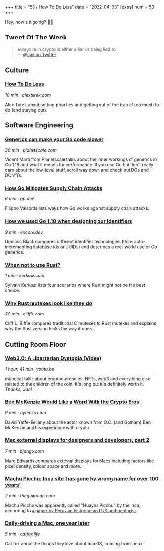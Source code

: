 +++
title = "50 / How To Do Less"
date = "2022-04-03"
[extra]
num = 50
+++

Hey, how's it going? ✌🏻

## Tweet Of The Week

> everyone in crypto is either a liar or being lied to  
> — [@can on Twitter](https://twitter.com/can/status/1508697999236497409)

## Culture

### [How To Do Less](https://alexturek.com/2022-03-07-How-to-do-less/)
_10 min · alexturek.com_

Alex Turek about setting priorities and getting out of the trap of too much to do (and staying out).

## Software Engineering
### [Generics can make your Go code slower](https://planetscale.com/blog/generics-can-make-your-go-code-slower)
_30 min · planetscale.com_

Vicent Marti from Planetscale talks about the inner workings of generics in Go 1.18 and what it means for performance. 
If you use Go but don't really care about the low-level stuff, scroll way down and check out DOs and DON'Ts.

### [How Go Mitigates Supply Chain Attacks](https://go.dev/blog/supply-chain)
_6 min · go.dev_

Filippo Valsorda lists ways how Go works against supply chain attacks.

### [How we used Go 1.18 when designing our Identifiers](https://encore.dev/blog/go-1.18-generic-identifiers)
_9 min · encore.dev_

Dominic Black compares different identifier technologies (think auto-incrementing database ids or UUIDs) and describes a real-world use of Go generics.

### [When not to use Rust?](https://kerkour.com/why-not-rust)
_1 min · kerkour.com_

Sylvain Kerkour lists four scenarios where Rust might not be the best choice.

### [Why Rust mutexes look like they do](http://cliffle.com/blog/rust-mutexes/ )
_20 min · cliffle.com_

Cliff L. Biffle compares traditional C mutexes to Rust mutexes and explains why the Rust version looks the way it does.

## Cutting Room Floor
### [Web3.0: A Libertarian Dystopia (Video)](https://youtu.be/u-sNSjS8cq0)
_1 hour, 41 min · youtu.be_

münecat talks about cryptocurrencies, NFTs, web3 and everything else related to the children of the coin.
It's long but it's definitely worth it.
_Thanks, Jan!_

### [Ben McKenzie Would Like a Word With the Crypto Bros](https://www.nytimes.com/2022/03/31/style/ben-mckenzie-crypto.html)
_9 min · nytimes.com_

David Yaffe-Bellany about the actor known from O.C. (and Gotham) Ben McKenzie and his experience with crypto.

### [Mac external displays for designers and developers, part 2](https://bjango.com/articles/macexternaldisplays2/)
_7 min · bjango.com_

Marc Edwards compares external displays for Macs including factors like pixel density, colour space and more.

### [Machu Picchu: Inca site ‘has gone by wrong name for over 100 years’](https://www.theguardian.com/travel/2022/mar/23/machu-picchu-inca-site-wrong-name)
_2 min · theguardian.com_

Machu Picchu was apparently called "Huayna Picchu" by the Inca, according to [a paper by Peruvian historian and US archaeologist](https://www.tandfonline.com/doi/full/10.1080/00776297.2021.1949833?journalCode=ynaw20).

### [Daily-driving a Mac, one year later](https://catfox.life/2022/03/26/daily-driving-a-mac-one-year-later/)
_5 min · catfox.life_

Cat fox about the things they love about macOS, coming from Linux.